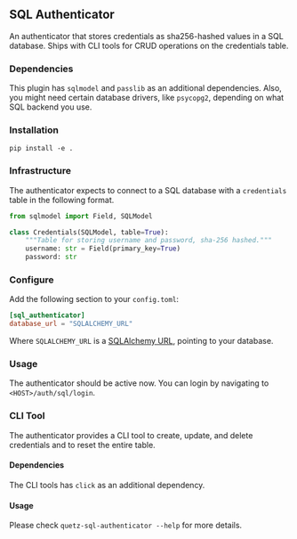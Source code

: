 ## SQL Authenticator

An authenticator that stores credentials as sha256-hashed values in a SQL database. Ships with CLI tools for CRUD operations on the credentials table.

### Dependencies

This plugin has `sqlmodel` and `passlib` as an additional dependencies.
Also, you might need certain database drivers, like `psycopg2`, depending on what SQL backend you use.

### Installation

```
pip install -e .
```

### Infrastructure

The authenticator expects to connect to a SQL database with a `credentials` table in the following format.

```py
from sqlmodel import Field, SQLModel

class Credentials(SQLModel, table=True):
    """Table for storing username and password, sha-256 hashed."""
    username: str = Field(primary_key=True)
    password: str
```

### Configure

Add the following section to your `config.toml`:

```toml
[sql_authenticator]
database_url = "SQLALCHEMY_URL"
```

Where `SQLALCHEMY_URL` is a [SQLAlchemy URL](https://docs.sqlalchemy.org/en/14/core/engines.html), pointing to your database.

### Usage

The authenticator should be active now. You can login by navigating to `<HOST>/auth/sql/login`.

### CLI Tool

The authenticator provides a CLI tool to create, update, and delete credentials and to reset the entire table.

#### Dependencies

The CLI tools has `click` as an additional dependency.

#### Usage

Please check `quetz-sql-authenticator --help` for more details.
